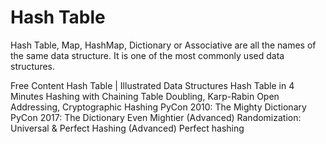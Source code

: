 # Hash Table

Hash Table, Map, HashMap, Dictionary or Associative are all the names of the same data structure. It is one of the most commonly used data structures.

<ResourceGroupTitle>Free Content</ResourceGroupTitle>
<BadgeLink colorScheme='red' badgeText='Watch' href='https://www.youtube.com/watch?v=jalSiaIi8j4'>Hash Table | Illustrated Data Structures</BadgeLink>
<BadgeLink colorScheme='red' badgeText='Watch' href='https://youtu.be/knV86FlSXJ8'>Hash Table in 4 Minutes</BadgeLink>
<BadgeLink colorScheme='red' badgeText='Watch' href='https://www.youtube.com/watch?v=0M_kIqhwbFo&list=PLUl4u3cNGP61Oq3tWYp6V_F-5jb5L2iHb&index=9'>Hashing with Chaining</BadgeLink>
<BadgeLink colorScheme='red' badgeText='Watch' href='https://www.youtube.com/watch?v=BRO7mVIFt08&list=PLUl4u3cNGP61Oq3tWYp6V_F-5jb5L2iHb&index=10'>Table Doubling, Karp-Rabin</BadgeLink>
<BadgeLink colorScheme='red' badgeText='Watch' href='https://www.youtube.com/watch?v=rvdJDijO2Ro&list=PLUl4u3cNGP61Oq3tWYp6V_F-5jb5L2iHb&index=11'>Open Addressing, Cryptographic Hashing</BadgeLink>
<BadgeLink colorScheme='red' badgeText='Watch' href='https://www.youtube.com/watch?v=C4Kc8xzcA68'>PyCon 2010: The Mighty Dictionary</BadgeLink>
<BadgeLink colorScheme='red' badgeText='Watch' href='https://www.youtube.com/watch?v=66P5FMkWoVU'>PyCon 2017: The Dictionary Even Mightier</BadgeLink>
<BadgeLink colorScheme='red' badgeText='Watch' href='https://www.youtube.com/watch?v=z0lJ2k0sl1g&list=PLUl4u3cNGP6317WaSNfmCvGym2ucw3oGp&index=11'>(Advanced) Randomization: Universal & Perfect Hashing</BadgeLink>
<BadgeLink colorScheme='red' badgeText='Watch' href='https://www.youtube.com/watch?v=N0COwN14gt0&list=PL2B4EEwhKD-NbwZ4ezj7gyc_3yNrojKM9&index=4'>(Advanced) Perfect hashing</BadgeLink>

